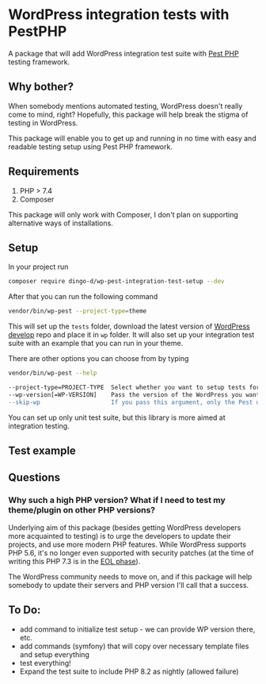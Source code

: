 # WordPress integration tests with PestPHP

A package that will add WordPress integration test suite with [Pest PHP](https://pestphp.com/) testing framework.

## Why bother?

When somebody mentions automated testing, WordPress doesn't really come to mind, right? Hopefully, this package will help break the stigma of testing in WordPress.

This package will enable you to get up and running in no time with easy and readable testing setup using Pest PHP framework.

## Requirements

1. PHP > 7.4
2. Composer

This package will only work with Composer, I don't plan on supporting alternative ways of installations.

## Setup

In your project run

```bash
composer require dingo-d/wp-pest-integration-test-setup --dev
```

After that you can run the following command

```bash
vendor/bin/wp-pest --project-type=theme
```

This will set up the `tests` folder, download the latest version of [WordPress develop](https://github.com/WordPress/wordpress-develop/) repo and place it in `wp` folder. It will also set up your integration test suite with an example that you can run in your theme.

There are other options you can choose from by typing

```bash
vendor/bin/wp-pest --help
```

```bash
--project-type=PROJECT-TYPE  Select whether you want to setup tests for theme or a plugin. Can be "theme" or "plugin" [default: "theme"]
--wp-version[=WP-VERSION]    Pass the version of the WordPress you want to test on, if you don't pass the version, the latest will be used. [default: "latest"]
--skip-wp                    If you pass this argument, only the Pest unit test suite will be created.
```

You can set up only unit test suite, but this library is more aimed at integration testing.

## Test example

## Questions

### Why such a high PHP version? What if I need to test my theme/plugin on other PHP versions?

Underlying aim of this package (besides getting WordPress developers more acquainted to testing) is to urge the developers to update their projects, and use more modern PHP features. 
While WordPress supports PHP 5.6, it's no longer even supported with security patches (at the time of writing this PHP 7.3 is in the [EOL phase](https://www.php.net/supported-versions.php)).

The WordPress community needs to move on, and if this package will help somebody to update their servers and PHP version I'll call that a success.

## To Do: 

- add command to initialize test setup - we can provide WP version there, etc.
- add commands (symfony) that will copy over necessary template files and setup everything
- test everything!
- Expand the test suite to include PHP 8.2 as nightly (allowed failure)
